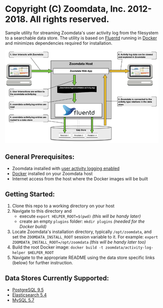 # Copyright (C) Zoomdata, Inc. 2012-2018. All rights reserved.

Sample utility for streaming Zoomdata's user activity log from the filesystem to a searchable data store. The utility is based on [Fluentd](https://www.fluentd.org/) running in [Docker](https://www.docker.com/) and minimizes dependencies required for installation.

![Activity Log Helper Flow](helper-graphic.png)

## General Prerequisites:
* Zoomdata installed with [user activity logging enabled](https://www.zoomdata.com/docs/2.6/activity-logging.html)
* [Docker](https://www.docker.com/) installed on your Zoomdata host
* Internet access from the host where the Docker images will be built

## Getting Started:
1. Clone this repo to a working directory on your host
2. Navigate to this directory and 
    * execute `export HELPER_ROOT=$(pwd)` _(this will be handy later)_
    * create an empty `plugins` folder: `mkdir plugins` _(needed for the Docker build)_
3. Locate Zoomdata's installation directory, typically `/opt/zoomdata`, and set the `ZOOMDATA_INSTALL_ROOT` session variable to it. For example: `export ZOOMDATA_INSTALL_ROOT=/opt/zoomdata` _(this will be handy later too)_
4. Build the root Docker image: `docker build -t zoomdata/activity-log-helper $HELPER_ROOT`
5. Navigate to the appropriate README using the data store specific links (below) for further instruction.

## Data Stores Currently Supported:
* [PostgreSQL 9.5](outputs/postgres/README.md)
* [Elasticsearch 5.4](outputs/elasticsearch/README.md)
* [MySQL 5.7](outputs/mysql/README.md)